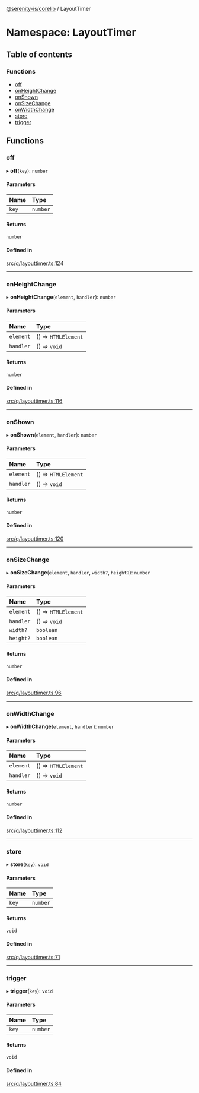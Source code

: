 [@serenity-is/corelib](../README.md) / LayoutTimer

# Namespace: LayoutTimer

## Table of contents

### Functions

- [off](LayoutTimer.md#off)
- [onHeightChange](LayoutTimer.md#onheightchange)
- [onShown](LayoutTimer.md#onshown)
- [onSizeChange](LayoutTimer.md#onsizechange)
- [onWidthChange](LayoutTimer.md#onwidthchange)
- [store](LayoutTimer.md#store)
- [trigger](LayoutTimer.md#trigger)

## Functions

### off

▸ **off**(`key`): `number`

#### Parameters

| Name | Type |
| :------ | :------ |
| `key` | `number` |

#### Returns

`number`

#### Defined in

[src/q/layouttimer.ts:124](https://github.com/serenity-is/serenity/blob/master/packages/corelib/src/q/layouttimer.ts#L124)

___

### onHeightChange

▸ **onHeightChange**(`element`, `handler`): `number`

#### Parameters

| Name | Type |
| :------ | :------ |
| `element` | () => `HTMLElement` |
| `handler` | () => `void` |

#### Returns

`number`

#### Defined in

[src/q/layouttimer.ts:116](https://github.com/serenity-is/serenity/blob/master/packages/corelib/src/q/layouttimer.ts#L116)

___

### onShown

▸ **onShown**(`element`, `handler`): `number`

#### Parameters

| Name | Type |
| :------ | :------ |
| `element` | () => `HTMLElement` |
| `handler` | () => `void` |

#### Returns

`number`

#### Defined in

[src/q/layouttimer.ts:120](https://github.com/serenity-is/serenity/blob/master/packages/corelib/src/q/layouttimer.ts#L120)

___

### onSizeChange

▸ **onSizeChange**(`element`, `handler`, `width?`, `height?`): `number`

#### Parameters

| Name | Type |
| :------ | :------ |
| `element` | () => `HTMLElement` |
| `handler` | () => `void` |
| `width?` | `boolean` |
| `height?` | `boolean` |

#### Returns

`number`

#### Defined in

[src/q/layouttimer.ts:96](https://github.com/serenity-is/serenity/blob/master/packages/corelib/src/q/layouttimer.ts#L96)

___

### onWidthChange

▸ **onWidthChange**(`element`, `handler`): `number`

#### Parameters

| Name | Type |
| :------ | :------ |
| `element` | () => `HTMLElement` |
| `handler` | () => `void` |

#### Returns

`number`

#### Defined in

[src/q/layouttimer.ts:112](https://github.com/serenity-is/serenity/blob/master/packages/corelib/src/q/layouttimer.ts#L112)

___

### store

▸ **store**(`key`): `void`

#### Parameters

| Name | Type |
| :------ | :------ |
| `key` | `number` |

#### Returns

`void`

#### Defined in

[src/q/layouttimer.ts:71](https://github.com/serenity-is/serenity/blob/master/packages/corelib/src/q/layouttimer.ts#L71)

___

### trigger

▸ **trigger**(`key`): `void`

#### Parameters

| Name | Type |
| :------ | :------ |
| `key` | `number` |

#### Returns

`void`

#### Defined in

[src/q/layouttimer.ts:84](https://github.com/serenity-is/serenity/blob/master/packages/corelib/src/q/layouttimer.ts#L84)
